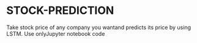 # STOCK-PREDICTION
Take stock price of any company you wantand predicts its price by using LSTM. Use onlyJupyter notebook code
